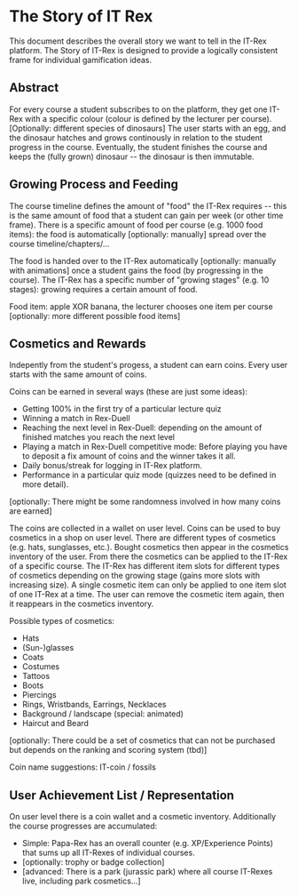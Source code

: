 # The Story of IT Rex

This document describes the overall story we want to tell in the IT-Rex platform. The Story of IT-Rex is designed to provide a logically consistent frame for individual gamification ideas. 

## Abstract

For every course a student subscribes to on the platform, they get one IT-Rex with a specific colour (colour is defined by the lecturer per course). [Optionally: different species of dinosaurs]
The user starts with an egg, and the dinosaur hatches and grows continously in relation to the student progress in the course. 
Eventually, the student finishes the course and keeps the (fully grown) dinosaur -- the dinosaur is then immutable.

## Growing Process and Feeding

The course timeline defines the amount of "food" the IT-Rex requires -- this is the same amount of food that a student can gain per week (or other time frame). 
There is a specific amount of food per course (e.g. 1000 food items): the food is automatically [optionally: manually] spread over the course timeline/chapters/...

The food is handed over to the IT-Rex automatically [optionally: manually with animations] once a student gains the food (by progressing in the course). 
The IT-Rex has a specific number of "growing stages" (e.g. 10 stages): growing requires a certain amount of food. 

Food item: apple XOR banana, the lecturer chooses one item per course [optionally: more different possible food items] 

## Cosmetics and Rewards

Indepently from the student's progess, a student can earn coins. Every user starts with the same amount of coins. 

Coins can be earned in several ways (these are just some ideas):
* Getting 100% in the first try of a particular lecture quiz
* Winning a match in Rex-Duell
* Reaching the next level in Rex-Duell: depending on the amount of finished matches you reach the next level
* Playing a match in Rex-Duell competitive mode: Before playing you have to deposit a fix amount of coins and the winner takes it all.
* Daily bonus/streak for logging in IT-Rex platform.
* Performance in a particular quiz mode (quizzes need to be defined in more detail). 

[optionally: There might be some randomness involved in how many coins are earned]

The coins are collected in a wallet on user level. Coins can be used to buy cosmetics in a shop on user level. There are different types of cosmetics (e.g. hats, sunglasses, etc.). Bought cosmetics then appear in the cosmetics inventory of the user. From there the cosmetics can be applied to the IT-Rex of a specific course. The IT-Rex has different item slots for different types of cosmetics depending on the growing stage (gains more slots with increasing size). A single cosmetic item can only be applied to one item slot of one IT-Rex at a time. The user can remove the cosmetic item again, then it reappears in the cosmetics inventory.

Possible types of cosmetics:
* Hats
* (Sun-)glasses
* Coats
* Costumes
* Tattoos
* Boots
* Piercings
* Rings, Wristbands, Earrings, Necklaces
* Background / landscape (special: animated)
* Haircut and Beard

[optionally: There could be a set of cosmetics that can not be purchased but depends on the ranking and scoring system (tbd)]

Coin name suggestions: IT-coin / fossils

## User Achievement List / Representation

On user level there is a coin wallet and a cosmetic inventory. Additionally the course progresses are accumulated: 

* Simple: Papa-Rex has an overall counter (e.g. XP/Experience Points) that sums up all IT-Rexes of individual courses.
* [optionally: trophy or badge collection]
* [advanced: There is a park (jurassic park) where all course IT-Rexes live, including park cosmetics...]
